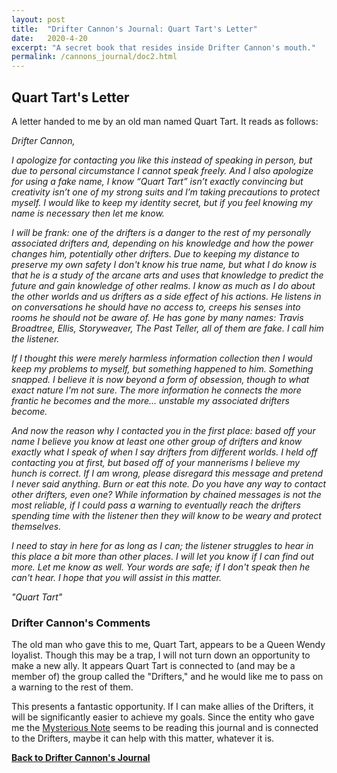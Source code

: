 ```yaml
---
layout: post
title:  "Drifter Cannon's Journal: Quart Tart's Letter"
date:   2020-4-20
excerpt: "A secret book that resides inside Drifter Cannon's mouth."
permalink: /cannons_journal/doc2.html
---
```


## Quart Tart's Letter

A letter handed to me by an old man named Quart Tart. It reads as follows:


<i>Drifter Cannon,</i>

<i>I apologize for contacting you like this instead of speaking in person, but due to personal circumstance I cannot speak freely. And I also apologize for using a fake name, I know “Quart Tart” isn’t exactly convincing but creativity isn’t one of my strong suits and I’m taking precautions to protect myself. I would like to keep my identity secret, but if you feel knowing my name is necessary then let me know.</i>

<i>I will be frank: one of the drifters is a danger to the rest of my personally associated drifters and, depending on his knowledge and how the power changes him, potentially other drifters. Due to keeping my distance to preserve my own safety I don't know his true name, but what I do know is that he is a study of the arcane arts and uses that knowledge to predict the future and gain knowledge of other realms. I know as much as I do about the other worlds and us drifters as a side effect of his actions. He listens in on conversations he should have no access to, creeps his senses into rooms he should not be aware of. He has gone by many names: Travis Broadtree, Ellis, Storyweaver, The Past Teller, all of them are fake. I call him the listener.</i>

<i>If I thought this were merely harmless information collection then I would keep my problems to myself, but something happened to him. Something snapped. I believe it is now beyond a form of obsession, though to what exact nature I'm not sure. The more information he connects the more frantic he becomes and the more... unstable my associated drifters become.</i>

<i>And now the reason why I contacted you in the first place: based off your name I believe you know at least one other group of drifters and know exactly what I speak of when I say drifters from different worlds. I held off contacting you at first, but based off of your mannerisms I believe my hunch is correct. If I am wrong, please disregard this message and pretend I never said anything. Burn or eat this note. Do you have any way to contact other drifters, even one? While information by chained messages is not the most reliable, if I could pass a warning to eventually reach the drifters spending time with the listener then they will know to be weary and protect themselves.</i>

<i>I need to stay in here for as long as I can; the listener struggles to hear in this place a bit more than other places. I will let you know if I can find out more. Let me know as well. Your words are safe; if I don't speak then he can't hear. I hope that you will assist in this matter.</i>

<i>"Quart Tart"</i>


### Drifter Cannon's Comments

The old man who gave this to me, Quart Tart, appears to be a Queen Wendy loyalist. Though this may be a trap, I will not turn down an opportunity to make a new ally. It appears Quart Tart is connected to (and may be a member of) the group called the "Drifters," and he would like me to pass on a warning to the rest of them.

This presents a fantastic opportunity. If I can make allies of the Drifters, it will be significantly easier to achieve my goals. Since the entity who gave me the [Mysterious Note](/cannons_journal/doc1.html) seems to be reading this journal and is connected to the Drifters, maybe it can help with this matter, whatever it is.

[**Back to Drifter Cannon's Journal**](/cannons_journal/page1.html)
